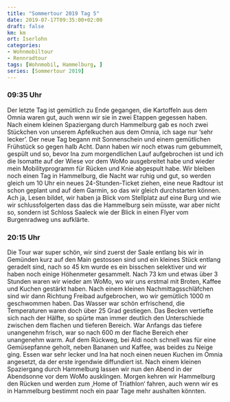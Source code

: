 ```yaml
---
title: "Sommertour 2019 Tag 5"
date: 2019-07-17T09:35:00+02:00
draft: false
km: km
ort: Iserlohn
categories: 
- Wohnmobiltour 
- Rennradtour
tags: [Wohnmobil, Hammelburg, ]
series: [Sommertour 2019]
---
```


### 09:35 Uhr

Der letzte Tag ist gemütlich zu Ende gegangen, die Kartoffeln aus dem Omnia waren gut, auch wenn wir sie in zwei Etappen gegessen haben. Nach einem kleinen Spaziergang durch Hammelburg gab es noch zwei Stückchen von unserem Apfelkuchen aus dem Omnia, ich sage nur ‘sehr lecker’. 
Der neue Tag begann mit Sonnenschein und einem gemütlichen Frühstück so gegen halb Acht. Dann haben wir noch etwas rum gebummelt, gespült und so, bevor Ina zum morgendlichen Lauf aufgebrochen ist und ich die Isomatte auf der Wiese vor dem WoMo ausgebreitet habe und wieder mein Mobilityprogramm für Rücken und Knie abgespult habe.
Wir bleiben noch einen Tag in Hammelburg, die Nacht war ruhig und gut, so werden gleich um 10 Uhr ein neues 24-Stunden-Ticket ziehen, eine neue Radtour ist schon geplant und auf dem Garmin, so das wir gleich durchstarten können.
Ach ja, Lesen bildet, wir haben ja Blick vom Stellplatz auf eine Burg und wie wir schlussfolgerten dass das die Hammelburg sein müsste, war aber nicht so, sondern ist Schloss Saaleck wie der Blick in einen Flyer vom Burgenradweg uns aufklärte. 

### 20:15 Uhr

Die Tour war super schön, wir sind zuerst der Saale entlang bis wir in Gemünden kurz auf den Main gestossen sind und ein kleines Stück entlang geradelt sind, nach so 45 km wurde es ein bisschen selektiver und wir haben noch einige Höhenmeter gesammelt. Nach 73 km und etwas über 3 Stunden waren wir wieder am WoMo, wo wir uns erstmal mit Broten, Kaffee und Kuchen gestärkt haben. Nach einem kleinen Nachmittagsschläfchen sind wir dann Richtung Freibad aufgebrochen, wo wir gemütlich 1000 m geschwommen haben. Das Wasser war schön erfrischend, die Temperaturen waren doch über 25 Grad gestiegen. Das Becken vertiefte sich nach der Hälfte, so spürte man immer deutlich den Unterschiede zwischen dem flachen und tieferen Bereich. War Anfangs das tiefere unangenehm frisch, war so nach 600 m der flache Bereich eher unangenehm warm.
Auf dem Rückweg, bei Aldi noch schnell was für eine Gemüsepfanne geholt, neben Bananen und Kaffee, was beides zu Neige ging.
Essen war sehr lecker und Ina hat noch einen neuen Kuchen im Omnia angesetzt, da der erste irgendwie diffundiert ist.
Nach einem kleinen Spaziergang durch Hammelburg lassen wir nun den Abend in der Abendsonne vor dem WoMo ausklingen.
Morgen kehren wir Hammelburg den Rücken und werden zum ‚Home of Triathlon‘ fahren, auch wenn wir es in Hammelburg bestimmt noch ein paar Tage mehr aushalten könnten.

